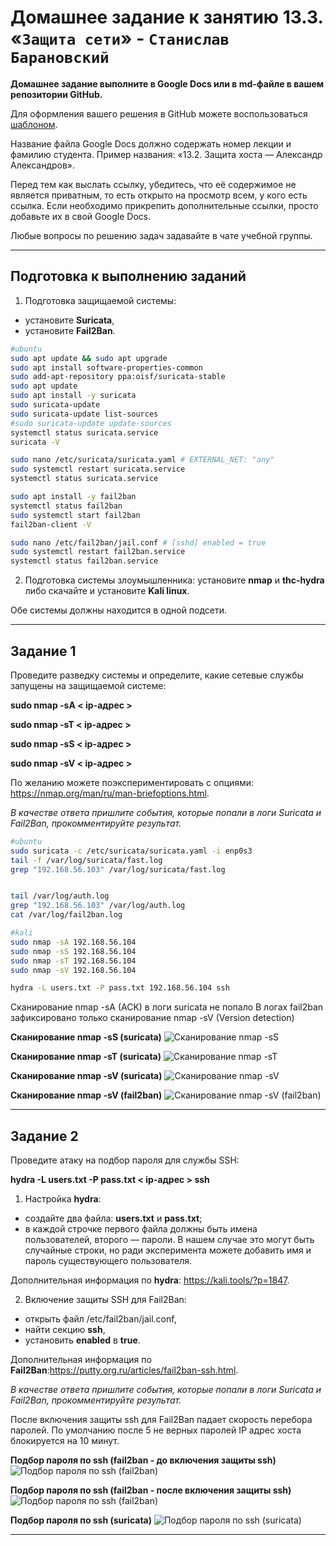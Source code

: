# Домашнее задание к занятию 13.3. «`Защита сети`» - `Станислав Барановский`

**Домашнее задание выполните в Google Docs или в md-файле в вашем репозитории GitHub.** 

Для оформления вашего решения в GitHub можете воспользоваться [шаблоном](https://github.com/netology-code/sys-pattern-homework).

Название файла Google Docs должно содержать номер лекции и фамилию студента. Пример названия: «13.2. Защита хоста — Александр Александров».

Перед тем как выслать ссылку, убедитесь, что её содержимое не является приватным, то есть открыто на просмотр всем, у кого есть ссылка. Если необходимо прикрепить дополнительные ссылки, просто добавьте их в свой Google Docs.

Любые вопросы по решению задач задавайте в чате учебной группы.

------

## Подготовка к выполнению заданий

1. Подготовка защищаемой системы:

- установите **Suricata**,
- установите **Fail2Ban**.

```bash
#ubuntu
sudo apt update && sudo apt upgrade
sudo apt install software-properties-common
sudo add-apt-repository ppa:oisf/suricata-stable
sudo apt update
sudo apt install -y suricata
sudo suricata-update
sudo suricata-update list-sources
#sudo suricata-update update-sources
systemctl status suricata.service
suricata -V

sudo nano /etc/suricata/suricata.yaml # EXTERNAL_NET: "any"
sudo systemctl restart suricata.service
systemctl status suricata.service

sudo apt install -y fail2ban
systemctl status fail2ban
sudo systemctl start fail2ban
fail2ban-client -V

sudo nano /etc/fail2ban/jail.conf # [sshd] enabled = true
sudo systemctl restart fail2ban.service
systemctl status fail2ban.service
```

2. Подготовка системы злоумышленника: установите **nmap** и **thc-hydra** либо скачайте и установите **Kali linux**.

Обе системы должны находится в одной подсети.

------

## Задание 1

Проведите разведку системы и определите, какие сетевые службы запущены на защищаемой системе:

**sudo nmap -sA < ip-адрес >**

**sudo nmap -sT < ip-адрес >**

**sudo nmap -sS < ip-адрес >**

**sudo nmap -sV < ip-адрес >**

По желанию можете поэкспериментировать с опциями: https://nmap.org/man/ru/man-briefoptions.html.


*В качестве ответа пришлите события, которые попали в логи Suricata и Fail2Ban, прокомментируйте результат.*



```bash
#ubuntu
sudo suricata -c /etc/suricata/suricata.yaml -i enp0s3
tail -f /var/log/suricata/fast.log
grep "192.168.56.103" /var/log/suricata/fast.log


tail /var/log/auth.log
grep "192.168.56.103" /var/log/auth.log
cat /var/log/fail2ban.log

#kali
sudo nmap -sA 192.168.56.104
sudo nmap -sS 192.168.56.104
sudo nmap -sT 192.168.56.104
sudo nmap -sV 192.168.56.104

hydra -L users.txt -P pass.txt 192.168.56.104 ssh
```
Сканирование nmap -sA (ACK) в логи suricata не попало
В логах fail2ban зафиксировано только сканирование nmap -sV (Version detection)

**Сканирование nmap -sS (suricata)**
![Сканирование nmap -sS](https://github.com/StanislavBaranovskii/13-3-hw/blob/main/img/13-3-1-nmap-sS.png "Сканирование nmap -sS")

**Сканирование nmap -sT (suricata)**
![Сканирование nmap -sT](https://github.com/StanislavBaranovskii/13-3-hw/blob/main/img/13-3-1-nmap-sT.png "Сканирование nmap -sT")

**Сканирование nmap -sV (suricata)**
![Сканирование nmap -sV](https://github.com/StanislavBaranovskii/13-3-hw/blob/main/img/13-3-1-nmap-sV.png "Сканирование nmap -sV")

**Сканирование nmap -sV (fail2ban)**
![Сканирование nmap -sV (fail2ban)](https://github.com/StanislavBaranovskii/13-3-hw/blob/main/img/13-3-2-nmap-sV-fail2ban-log.png "Сканирование nmap -sV (fail2ban)")

------

## Задание 2

Проведите атаку на подбор пароля для службы SSH:

**hydra -L users.txt -P pass.txt < ip-адрес > ssh**

1. Настройка **hydra**: 
 
 - создайте два файла: **users.txt** и **pass.txt**;
 - в каждой строчке первого файла должны быть имена пользователей, второго — пароли. В нашем случае это могут быть случайные строки, но ради эксперимента можете добавить имя и пароль существующего пользователя.

Дополнительная информация по **hydra**: https://kali.tools/?p=1847.

2. Включение защиты SSH для Fail2Ban:

-  открыть файл /etc/fail2ban/jail.conf,
-  найти секцию **ssh**,
-  установить **enabled**  в **true**.

Дополнительная информация по **Fail2Ban**:https://putty.org.ru/articles/fail2ban-ssh.html.

*В качестве ответа пришлите события, которые попали в логи Suricata и Fail2Ban, прокомментируйте результат.*


После включения защиты ssh для Fail2Ban падает скорость перебора паролей. По умолчанию после 5 не верных паролей IP адрес хоста блокируется на 10 минут.

**Подбор пароля по ssh (fail2ban - до включения защиты ssh)**
![Подбор пароля по ssh (fail2ban)](https://github.com/StanislavBaranovskii/13-3-hw/blob/main/img/13-3-2-hydra-fail2ban-off.png "Подбор пароля по ssh (fail2ban - до включения защиты ssh)")

**Подбор пароля по ssh (fail2ban - после включения защиты ssh)**
![Подбор пароля по ssh (fail2ban)](https://github.com/StanislavBaranovskii/13-3-hw/blob/main/img/13-3-2-hydra-fail2ban-on.png "Подбор пароля по ssh (fail2ban - полсе включения защиты ssh)")

**Подбор пароля по ssh (suricata)**
![Подбор пароля по ssh (suricata)](https://github.com/StanislavBaranovskii/13-3-hw/blob/main/img/13-3-2-hydra-suricata.png "Подбор пароля по ssh (suricata)")

------
